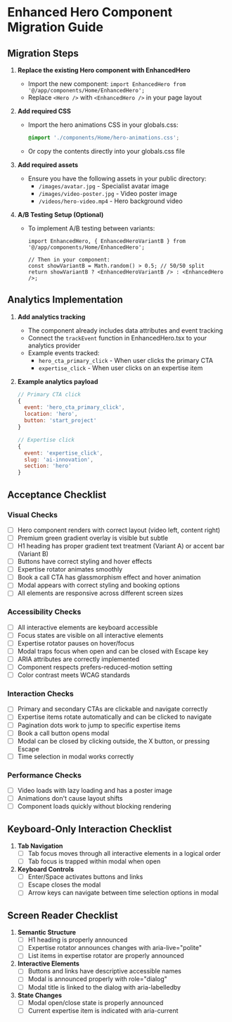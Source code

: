 # Enhanced Hero Component Migration Guide

## Migration Steps

1. **Replace the existing Hero component with EnhancedHero**
   - Import the new component: `import EnhancedHero from '@/app/components/Home/EnhancedHero';`
   - Replace `<Hero />` with `<EnhancedHero />` in your page layout

2. **Add required CSS**
   - Import the hero animations CSS in your globals.css:
     ```css
     @import './components/Home/hero-animations.css';
     ```
   - Or copy the contents directly into your globals.css file

3. **Add required assets**
   - Ensure you have the following assets in your public directory:
     - `/images/avatar.jpg` - Specialist avatar image
     - `/images/video-poster.jpg` - Video poster image
     - `/videos/hero-video.mp4` - Hero background video

4. **A/B Testing Setup (Optional)**
   - To implement A/B testing between variants:
     ```tsx
     import EnhancedHero, { EnhancedHeroVariantB } from '@/app/components/Home/EnhancedHero';
     
     // Then in your component:
     const showVariantB = Math.random() > 0.5; // 50/50 split
     return showVariantB ? <EnhancedHeroVariantB /> : <EnhancedHero />;
     ```

## Analytics Implementation

1. **Add analytics tracking**
   - The component already includes data attributes and event tracking
   - Connect the `trackEvent` function in EnhancedHero.tsx to your analytics provider
   - Example events tracked:
     - `hero_cta_primary_click` - When user clicks the primary CTA
     - `expertise_click` - When user clicks on an expertise item

2. **Example analytics payload**
   ```javascript
   // Primary CTA click
   {
     event: 'hero_cta_primary_click',
     location: 'hero',
     button: 'start_project'
   }
   
   // Expertise click
   {
     event: 'expertise_click',
     slug: 'ai-innovation',
     section: 'hero'
   }
   ```

## Acceptance Checklist

### Visual Checks
- [ ] Hero component renders with correct layout (video left, content right)
- [ ] Premium green gradient overlay is visible but subtle
- [ ] H1 heading has proper gradient text treatment (Variant A) or accent bar (Variant B)
- [ ] Buttons have correct styling and hover effects
- [ ] Expertise rotator animates smoothly
- [ ] Book a call CTA has glassmorphism effect and hover animation
- [ ] Modal appears with correct styling and booking options
- [ ] All elements are responsive across different screen sizes

### Accessibility Checks
- [ ] All interactive elements are keyboard accessible
- [ ] Focus states are visible on all interactive elements
- [ ] Expertise rotator pauses on hover/focus
- [ ] Modal traps focus when open and can be closed with Escape key
- [ ] ARIA attributes are correctly implemented
- [ ] Component respects prefers-reduced-motion setting
- [ ] Color contrast meets WCAG standards

### Interaction Checks
- [ ] Primary and secondary CTAs are clickable and navigate correctly
- [ ] Expertise items rotate automatically and can be clicked to navigate
- [ ] Pagination dots work to jump to specific expertise items
- [ ] Book a call button opens modal
- [ ] Modal can be closed by clicking outside, the X button, or pressing Escape
- [ ] Time selection in modal works correctly

### Performance Checks
- [ ] Video loads with lazy loading and has a poster image
- [ ] Animations don't cause layout shifts
- [ ] Component loads quickly without blocking rendering

## Keyboard-Only Interaction Checklist

1. **Tab Navigation**
   - [ ] Tab focus moves through all interactive elements in a logical order
   - [ ] Tab focus is trapped within modal when open

2. **Keyboard Controls**
   - [ ] Enter/Space activates buttons and links
   - [ ] Escape closes the modal
   - [ ] Arrow keys can navigate between time selection options in modal

## Screen Reader Checklist

1. **Semantic Structure**
   - [ ] H1 heading is properly announced
   - [ ] Expertise rotator announces changes with aria-live="polite"
   - [ ] List items in expertise rotator are properly announced

2. **Interactive Elements**
   - [ ] Buttons and links have descriptive accessible names
   - [ ] Modal is announced properly with role="dialog"
   - [ ] Modal title is linked to the dialog with aria-labelledby

3. **State Changes**
   - [ ] Modal open/close state is properly announced
   - [ ] Current expertise item is indicated with aria-current